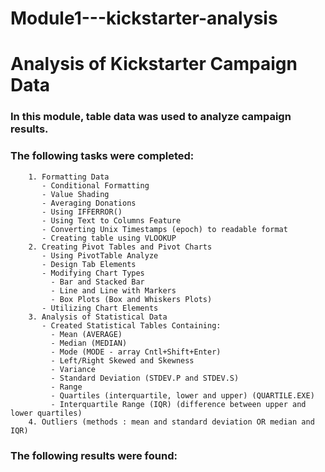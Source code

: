 # Module1---kickstarter-analysis
# Analysis of Kickstarter Campaign Data

### In this module, table data was used to analyze campaign results.
### The following tasks were completed: 
        1. Formatting Data
           - Conditional Formatting
           - Value Shading
           - Averaging Donations
           - Using IFFERROR()
           - Using Text to Columns Feature
           - Converting Unix Timestamps (epoch) to readable format
           - Creating table using VLOOKUP
        2. Creating Pivot Tables and Pivot Charts
           - Using PivotTable Analyze
           - Design Tab Elements
           - Modifying Chart Types
             - Bar and Stacked Bar 
             - Line and Line with Markers
             - Box Plots (Box and Whiskers Plots)
           - Utilizing Chart Elements
        3. Analysis of Statistical Data
           - Created Statistical Tables Containing: 
             - Mean (AVERAGE)
             - Median (MEDIAN)
             - Mode (MODE - array Cntl+Shift+Enter)
             - Left/Right Skewed and Skewness 
             - Variance
             - Standard Deviation (STDEV.P and STDEV.S)
             - Range 
             - Quartiles (interquartile, lower and upper) (QUARTILE.EXE)
             - Interquartile Range (IQR) (difference between upper and lower quartiles)
        4. Outliers (methods : mean and standard deviation OR median and IQR)
### The following results were found:  
          
          
